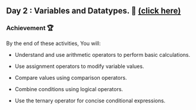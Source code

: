 ## Day 2 : Variables and Datatypes. 🚀  [(click here)](Day2.js)

### Achievement 🏆
By the end of these activities, You will:

- Understand and use arithmetic operators to perform basic calculations.

- Use assignment operators to modify variable values.

- Compare values using comparison operators.

- Combine conditions using logical operators.

- Use the ternary operator for concise conditional expressions.
